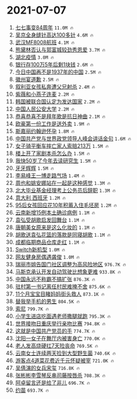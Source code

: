 # 2021-07-07

1. [七七事变84周年](https://s.weibo.com/weibo?q=%23%E4%B8%83%E4%B8%83%E4%BA%8B%E5%8F%9884%E5%91%A8%E5%B9%B4%23&Refer=top) `11.0M 🔥`
1. [吴京全身缝针高达100多针](https://s.weibo.com/weibo?q=%23%E5%90%B4%E4%BA%AC%E5%85%A8%E8%BA%AB%E7%BC%9D%E9%92%88%E9%AB%98%E8%BE%BE100%E5%A4%9A%E9%92%88%23&Refer=top) `4.6M 🔥`
1. [武汉MF8008航班](https://s.weibo.com/weibo?q=%23%E6%AD%A6%E6%B1%89MF8008%E8%88%AA%E7%8F%AD%23&Refer=top) `4.1M 🔥`
1. [熊黛林否认与郭富城较劲秀恩爱](https://s.weibo.com/weibo?q=%23%E7%86%8A%E9%BB%9B%E6%9E%97%E5%90%A6%E8%AE%A4%E4%B8%8E%E9%83%AD%E5%AF%8C%E5%9F%8E%E8%BE%83%E5%8A%B2%E7%A7%80%E6%81%A9%E7%88%B1%23&Refer=top) `3.7M 🔥`
1. [湖北疫情](https://s.weibo.com/weibo?q=%23%E6%B9%96%E5%8C%97%E7%96%AB%E6%83%85%23&Refer=top) `3.0M 🔥`
1. [银行存100万5年后剩1块钱](https://s.weibo.com/weibo?q=%23%E9%93%B6%E8%A1%8C%E5%AD%98100%E4%B8%875%E5%B9%B4%E5%90%8E%E5%89%A91%E5%9D%97%E9%92%B1%23&Refer=top) `2.6M 🔥`
1. [今日中国再不是1937年的中国](https://s.weibo.com/weibo?q=%23%E4%BB%8A%E6%97%A5%E4%B8%AD%E5%9B%BD%E5%86%8D%E4%B8%8D%E6%98%AF1937%E5%B9%B4%E7%9A%84%E4%B8%AD%E5%9B%BD%23&Refer=top) `2.5M 🔥`
1. [徽州宴道歉](https://s.weibo.com/weibo?q=%E5%BE%BD%E5%B7%9E%E5%AE%B4%E9%81%93%E6%AD%89&Refer=top) `2.5M 🔥`
1. [叙利亚女孩私奔遭父兄射杀](https://s.weibo.com/weibo?q=%23%E5%8F%99%E5%88%A9%E4%BA%9A%E5%A5%B3%E5%AD%A9%E7%A7%81%E5%A5%94%E9%81%AD%E7%88%B6%E5%85%84%E5%B0%84%E6%9D%80%23&Refer=top) `2.4M 🔥`
1. [紫薇和小燕子连麦](https://s.weibo.com/weibo?q=%23%E7%B4%AB%E8%96%87%E5%92%8C%E5%B0%8F%E7%87%95%E5%AD%90%E8%BF%9E%E9%BA%A6%23&Refer=top) `2.2M 🔥`
1. [韩国被联合国认定为发达国家](https://s.weibo.com/weibo?q=%23%E9%9F%A9%E5%9B%BD%E8%A2%AB%E8%81%94%E5%90%88%E5%9B%BD%E8%AE%A4%E5%AE%9A%E4%B8%BA%E5%8F%91%E8%BE%BE%E5%9B%BD%E5%AE%B6%23&Refer=top) `2.2M 🔥`
1. [中国人民公安大学](https://s.weibo.com/weibo?q=%E4%B8%AD%E5%9B%BD%E4%BA%BA%E6%B0%91%E5%85%AC%E5%AE%89%E5%A4%A7%E5%AD%A6&Refer=top) `2.2M 🔥`
1. [恭喜恭喜不是拜年歌是抗日神曲](https://s.weibo.com/weibo?q=%23%E6%81%AD%E5%96%9C%E6%81%AD%E5%96%9C%E4%B8%8D%E6%98%AF%E6%8B%9C%E5%B9%B4%E6%AD%8C%E6%98%AF%E6%8A%97%E6%97%A5%E7%A5%9E%E6%9B%B2%23&Refer=top) `2.1M 🔥`
1. [欧豪第一份工作是送外卖](https://s.weibo.com/weibo?q=%23%E6%AC%A7%E8%B1%AA%E7%AC%AC%E4%B8%80%E4%BB%BD%E5%B7%A5%E4%BD%9C%E6%98%AF%E9%80%81%E5%A4%96%E5%8D%96%23&Refer=top) `1.9M 🔥`
1. [斯嘉丽约翰逊怀孕](https://s.weibo.com/weibo?q=%23%E6%96%AF%E5%98%89%E4%B8%BD%E7%BA%A6%E7%BF%B0%E9%80%8A%E6%80%80%E5%AD%95%23&Refer=top) `1.8M 🔥`
1. [中国共产党与世界政党领导人峰会讲话金句](https://s.weibo.com/weibo?q=%23%E4%B8%AD%E5%9B%BD%E5%85%B1%E4%BA%A7%E5%85%9A%E4%B8%8E%E4%B8%96%E7%95%8C%E6%94%BF%E5%85%9A%E9%A2%86%E5%AF%BC%E4%BA%BA%E5%B3%B0%E4%BC%9A%E8%AE%B2%E8%AF%9D%E9%87%91%E5%8F%A5%23&Refer=top) `1.6M 🔥`
1. [女子骑平衡车摔亡家人索赔213万](https://s.weibo.com/weibo?q=%23%E5%A5%B3%E5%AD%90%E9%AA%91%E5%B9%B3%E8%A1%A1%E8%BD%A6%E6%91%94%E4%BA%A1%E5%AE%B6%E4%BA%BA%E7%B4%A2%E8%B5%94213%E4%B8%87%23&Refer=top) `1.5M 🔥`
1. [楼上开了家剧本杀怎么办](https://s.weibo.com/weibo?q=%23%E6%A5%BC%E4%B8%8A%E5%BC%80%E4%BA%86%E5%AE%B6%E5%89%A7%E6%9C%AC%E6%9D%80%E6%80%8E%E4%B9%88%E5%8A%9E%23&Refer=top) `1.5M 🔥`
1. [我快50岁了今年去读研究生](https://s.weibo.com/weibo?q=%23%E6%88%91%E5%BF%AB50%E5%B2%81%E4%BA%86%E4%BB%8A%E5%B9%B4%E5%8E%BB%E8%AF%BB%E7%A0%94%E7%A9%B6%E7%94%9F%23&Refer=top) `1.5M 🔥`
1. [牙牙辉辉](https://s.weibo.com/weibo?q=%E7%89%99%E7%89%99%E8%BE%89%E8%BE%89&Refer=top) `1.5M 🔥`
1. [李易峰王一博走路气场](https://s.weibo.com/weibo?q=%23%E6%9D%8E%E6%98%93%E5%B3%B0%E7%8E%8B%E4%B8%80%E5%8D%9A%E8%B5%B0%E8%B7%AF%E6%B0%94%E5%9C%BA%23&Refer=top) `1.4M 🔥`
1. [周也和姚安娜站在一起是这种感觉](https://s.weibo.com/weibo?q=%23%E5%91%A8%E4%B9%9F%E5%92%8C%E5%A7%9A%E5%AE%89%E5%A8%9C%E7%AB%99%E5%9C%A8%E4%B8%80%E8%B5%B7%E6%98%AF%E8%BF%99%E7%A7%8D%E6%84%9F%E8%A7%89%23&Refer=top) `1.3M 🔥`
1. [北大毕业基金经理考上公务员后辞职](https://s.weibo.com/weibo?q=%23%E5%8C%97%E5%A4%A7%E6%AF%95%E4%B8%9A%E5%9F%BA%E9%87%91%E7%BB%8F%E7%90%86%E8%80%83%E4%B8%8A%E5%85%AC%E5%8A%A1%E5%91%98%E5%90%8E%E8%BE%9E%E8%81%8C%23&Refer=top) `1.3M 🔥`
1. [意大利 西班牙](https://s.weibo.com/weibo?q=%E6%84%8F%E5%A4%A7%E5%88%A9%20%E8%A5%BF%E7%8F%AD%E7%89%99&Refer=top) `1.2M 🔥`
1. [95后女孩回应花10年积蓄入住毛坯房](https://s.weibo.com/weibo?q=%2395%E5%90%8E%E5%A5%B3%E5%AD%A9%E5%9B%9E%E5%BA%94%E8%8A%B110%E5%B9%B4%E7%A7%AF%E8%93%84%E5%85%A5%E4%BD%8F%E6%AF%9B%E5%9D%AF%E6%88%BF%23&Refer=top) `1.2M 🔥`
1. [云南新增15例本土确诊病例](https://s.weibo.com/weibo?q=%23%E4%BA%91%E5%8D%97%E6%96%B0%E5%A2%9E15%E4%BE%8B%E6%9C%AC%E5%9C%9F%E7%A1%AE%E8%AF%8A%E7%97%85%E4%BE%8B%23&Refer=top) `1.1M 🔥`
1. [袁弘受胡歌启发回舞台](https://s.weibo.com/weibo?q=%23%E8%A2%81%E5%BC%98%E5%8F%97%E8%83%A1%E6%AD%8C%E5%90%AF%E5%8F%91%E5%9B%9E%E8%88%9E%E5%8F%B0%23&Refer=top) `1.1M 🔥`
1. [唐朝美女原来是这么化妆的](https://s.weibo.com/weibo?q=%23%E5%94%90%E6%9C%9D%E7%BE%8E%E5%A5%B3%E5%8E%9F%E6%9D%A5%E6%98%AF%E8%BF%99%E4%B9%88%E5%8C%96%E5%A6%86%E7%9A%84%23&Refer=top) `1.1M 🔥`
1. [胡歌送袁弘花篮的落款是同寝胡歌](https://s.weibo.com/weibo?q=%23%E8%83%A1%E6%AD%8C%E9%80%81%E8%A2%81%E5%BC%98%E8%8A%B1%E7%AF%AE%E7%9A%84%E8%90%BD%E6%AC%BE%E6%98%AF%E5%90%8C%E5%AF%9D%E8%83%A1%E6%AD%8C%23&Refer=top) `1.1M 🔥`
1. [成都临期商品仓库走红](https://s.weibo.com/weibo?q=%23%E6%88%90%E9%83%BD%E4%B8%B4%E6%9C%9F%E5%95%86%E5%93%81%E4%BB%93%E5%BA%93%E8%B5%B0%E7%BA%A2%23&Refer=top) `1.1M 🔥`
1. [Switch新机型](https://s.weibo.com/weibo?q=%23Switch%E6%96%B0%E6%9C%BA%E5%9E%8B%23&Refer=top) `1.0M 🔥`
1. [网友健身房偶遇龚俊](https://s.weibo.com/weibo?q=%23%E7%BD%91%E5%8F%8B%E5%81%A5%E8%BA%AB%E6%88%BF%E5%81%B6%E9%81%87%E9%BE%9A%E4%BF%8A%23&Refer=top) `1.0M 🔥`
1. [瑞丽市姐告国门社区调整为高风险地区](https://s.weibo.com/weibo?q=%23%E7%91%9E%E4%B8%BD%E5%B8%82%E5%A7%90%E5%91%8A%E5%9B%BD%E9%97%A8%E7%A4%BE%E5%8C%BA%E8%B0%83%E6%95%B4%E4%B8%BA%E9%AB%98%E9%A3%8E%E9%99%A9%E5%9C%B0%E5%8C%BA%23&Refer=top) `976.7K 🔥`
1. [马斯克承认开发自动驾驶比想象更难](https://s.weibo.com/weibo?q=%23%E9%A9%AC%E6%96%AF%E5%85%8B%E6%89%BF%E8%AE%A4%E5%BC%80%E5%8F%91%E8%87%AA%E5%8A%A8%E9%A9%BE%E9%A9%B6%E6%AF%94%E6%83%B3%E8%B1%A1%E6%9B%B4%E9%9A%BE%23&Refer=top) `933.8K 🔥`
1. [中国永远不称霸不搞扩张](https://s.weibo.com/weibo?q=%23%E4%B8%AD%E5%9B%BD%E6%B0%B8%E8%BF%9C%E4%B8%8D%E7%A7%B0%E9%9C%B8%E4%B8%8D%E6%90%9E%E6%89%A9%E5%BC%A0%23&Refer=top) `876.3K 🔥`
1. [驻村第一书记离任村民难掩不舍](https://s.weibo.com/weibo?q=%23%E9%A9%BB%E6%9D%91%E7%AC%AC%E4%B8%80%E4%B9%A6%E8%AE%B0%E7%A6%BB%E4%BB%BB%E6%9D%91%E6%B0%91%E9%9A%BE%E6%8E%A9%E4%B8%8D%E8%88%8D%23&Refer=top) `875.6K 🔥`
1. [11个月宝宝目睹妈妈街头救人](https://s.weibo.com/weibo?q=%2311%E4%B8%AA%E6%9C%88%E5%AE%9D%E5%AE%9D%E7%9B%AE%E7%9D%B9%E5%A6%88%E5%A6%88%E8%A1%97%E5%A4%B4%E6%95%91%E4%BA%BA%23&Refer=top) `873.1K 🔥`
1. [替我举手机的男生](https://s.weibo.com/weibo?q=%23%E6%9B%BF%E6%88%91%E4%B8%BE%E6%89%8B%E6%9C%BA%E7%9A%84%E7%94%B7%E7%94%9F%23&Refer=top) `804.5K 🔥`
1. [索尼](https://s.weibo.com/weibo?q=%E7%B4%A2%E5%B0%BC&Refer=top) `799.7K 🔥`
1. [小学生进店吃面遇老师撒腿就跑](https://s.weibo.com/weibo?q=%23%E5%B0%8F%E5%AD%A6%E7%94%9F%E8%BF%9B%E5%BA%97%E5%90%83%E9%9D%A2%E9%81%87%E8%80%81%E5%B8%88%E6%92%92%E8%85%BF%E5%B0%B1%E8%B7%91%23&Refer=top) `795.3K 🔥`
1. [世界接吻日重庆举行亲吻比赛](https://s.weibo.com/weibo?q=%23%E4%B8%96%E7%95%8C%E6%8E%A5%E5%90%BB%E6%97%A5%E9%87%8D%E5%BA%86%E4%B8%BE%E8%A1%8C%E4%BA%B2%E5%90%BB%E6%AF%94%E8%B5%9B%23&Refer=top) `794.8K 🔥`
1. [这就是中国共产党员的手](https://s.weibo.com/weibo?q=%23%E8%BF%99%E5%B0%B1%E6%98%AF%E4%B8%AD%E5%9B%BD%E5%85%B1%E4%BA%A7%E5%85%9A%E5%91%98%E7%9A%84%E6%89%8B%23&Refer=top) `774.7K 🔥`
1. [沈阳一女子在舞厅内被害身亡](https://s.weibo.com/weibo?q=%23%E6%B2%88%E9%98%B3%E4%B8%80%E5%A5%B3%E5%AD%90%E5%9C%A8%E8%88%9E%E5%8E%85%E5%86%85%E8%A2%AB%E5%AE%B3%E8%BA%AB%E4%BA%A1%23&Refer=top) `770.0K 🔥`
1. [老人发高烧硬扛7天险丧命](https://s.weibo.com/weibo?q=%23%E8%80%81%E4%BA%BA%E5%8F%91%E9%AB%98%E7%83%A7%E7%A1%AC%E6%89%9B7%E5%A4%A9%E9%99%A9%E4%B8%A7%E5%91%BD%23&Refer=top) `769.5K 🔥`
1. [云南女士连续两天捡到大型野生菌](https://s.weibo.com/weibo?q=%23%E4%BA%91%E5%8D%97%E5%A5%B3%E5%A3%AB%E8%BF%9E%E7%BB%AD%E4%B8%A4%E5%A4%A9%E6%8D%A1%E5%88%B0%E5%A4%A7%E5%9E%8B%E9%87%8E%E7%94%9F%E8%8F%8C%23&Refer=top) `740.6K 🔥`
1. [游客点4道菜花费近千元怀疑被宰](https://s.weibo.com/weibo?q=%23%E6%B8%B8%E5%AE%A2%E7%82%B94%E9%81%93%E8%8F%9C%E8%8A%B1%E8%B4%B9%E8%BF%91%E5%8D%83%E5%85%83%E6%80%80%E7%96%91%E8%A2%AB%E5%AE%B0%23&Refer=top) `721.0K 🔥`
1. [吴倩演的女兵宋玺](https://s.weibo.com/weibo?q=%23%E5%90%B4%E5%80%A9%E6%BC%94%E7%9A%84%E5%A5%B3%E5%85%B5%E5%AE%8B%E7%8E%BA%23&Refer=top) `716.8K 🔥`
1. [张彬彬李雪琴反串司藤按唇杀](https://s.weibo.com/weibo?q=%23%E5%BC%A0%E5%BD%AC%E5%BD%AC%E6%9D%8E%E9%9B%AA%E7%90%B4%E5%8F%8D%E4%B8%B2%E5%8F%B8%E8%97%A4%E6%8C%89%E5%94%87%E6%9D%80%23&Refer=top) `708.3K 🔥`
1. [阿卓留言还是给了非儿](https://s.weibo.com/weibo?q=%23%E9%98%BF%E5%8D%93%E7%95%99%E8%A8%80%E8%BF%98%E6%98%AF%E7%BB%99%E4%BA%86%E9%9D%9E%E5%84%BF%23&Refer=top) `696.7K 🔥`
1. [约苗](https://s.weibo.com/weibo?q=%23%E7%BA%A6%E8%8B%97%23&Refer=top) `693.7K 🔥`

